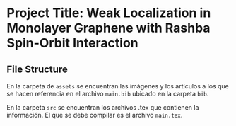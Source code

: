 # Project Title: Weak Localization in Monolayer Graphene with Rashba Spin-Orbit Interaction

## File Structure
En la carpeta de `assets` se encuentran las imágenes y los artículos a los que se hacen referencia en el archivo `main.bib` ubicado en la carpeta `bib`.

En la carpeta `src` se encuentran los archivos .tex que contienen la información. El que se debe compilar es el archivo `main.tex`.
